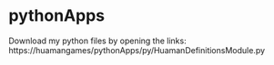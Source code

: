 # pythonApps
Download my python files by opening the links:
https://huamangames/pythonApps/py/HuamanDefinitionsModule.py
